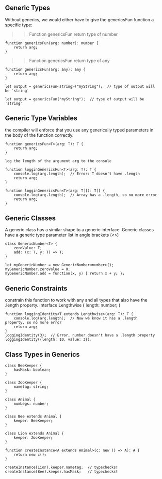 ## Generic Types

Without generics, we would either have to give the genericsFun function a specific type:

>>Function genericsFun return type of number 

    function genericsFun(arg: number): number {
        return arg;
    }

>>Function genericsFun return type of any

    function genericsFun(arg: any): any {
        return arg;
    }

    let output = genericsFun<string>("myString");  // type of output will be 'string'

    let output = genericsFun("myString");  // type of output will be 'string'

## Generic Type Variables

the compiler will enforce that you use any generically typed parameters in the body of the function correctly.

    function genericsFun<T>(arg: T): T {
        return arg;
    }

    log the length of the argument arg to the console

    function logginGenericsFun<T>(arg: T): T {
        console.log(arg.length);  // Error: T doesn't have .length
        return arg;
    }    

    function logginGenericsFun<T>(arg: T[]): T[] {
        console.log(arg.length);  // Array has a .length, so no more error
        return arg;
    }    

## Generic Classes
A generic class has a similar shape to a generic interface. Generic classes have a generic type parameter list in angle brackets (<>)

    class GenericNumber<T> {
        zeroValue: T;
        add: (x: T, y: T) => T;
    }

    let myGenericNumber = new GenericNumber<number>();
    myGenericNumber.zeroValue = 0;
    myGenericNumber.add = function(x, y) { return x + y; };

## Generic Constraints #
constrain this function to work with any and all types that also have the .length property.
    interface Lengthwise {
        length: number;
    }

    function loggingIdentity<T extends Lengthwise>(arg: T): T {
        console.log(arg.length);  // Now we know it has a .length property, so no more error
        return arg;
    }
    loggingIdentity(3);  // Error, number doesn't have a .length property
    loggingIdentity({length: 10, value: 3});

## Class Types in Generics

    class BeeKeeper {
        hasMask: boolean;
    }

    class ZooKeeper {
        nametag: string;
    }

    class Animal {
        numLegs: number;
    }

    class Bee extends Animal {
        keeper: BeeKeeper;
    }

    class Lion extends Animal {
        keeper: ZooKeeper;
    }

    function createInstance<A extends Animal>(c: new () => A): A {
        return new c();
    }

    createInstance(Lion).keeper.nametag;  // typechecks!
    createInstance(Bee).keeper.hasMask;   // typechecks!